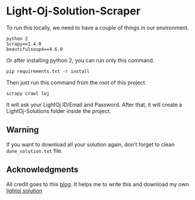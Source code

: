 # Light-Oj-Solution-Scraper

To run this locally, we need to have a couple of things in our environment.

```
python 2
Scrapy==1.4.0
beautifulsoup4==4.6.0
```

Or after installing python 2, you can run only this command.

```
pip requirements.txt -r install
```

Then just run this command from the root of this project.
```
scrapy crawl loj
```

It will ask your LightOj ID/Email and Password. After that, it will create a LightOj-Solutions folder inside the project.

## Warning
If you want to download all your solution again, don't forget to clean ```done_solution.txt``` file.

## Acknowledgments
All credit goes to this [blog](https://sjsakib.github.io/2017/scraping-lightoj-part-i/). It helps me to write this and download my own [lightoj solution](https://github.com/Kimbbakar/LightOj-Solutions)
